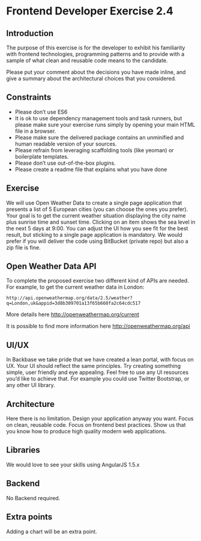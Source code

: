 # Frontend Developer Exercise 2.4

## Introduction
The purpose of this exercise is for the developer to exhibit his familiarity with frontend technologies, programming patterns and to provide with a sample of what clean and reusable code means to the candidate.

Please put your comment about the decisions you have made inline, and give a summary about the architectural choices that you considered.

## Constraints
* Please don’t use ES6
* It is ok to use dependency management tools and task runners, but please make sure your exercise runs simply by opening your main HTML file in a browser.
* Please make sure the delivered package contains an unminified and human readable version of your sources.
* Please refrain from leveraging scaffolding tools (like yeoman) or boilerplate
templates.
* Please don’t use out-of-the-box plugins.
* Please create a readme file that explains what you have done

## Exercise
We will use Open Weather Data to create a single page application that presents a list of 5 European cities (you can choose the ones you prefer). Your goal is to get the current weather situation displaying the city name plus sunrise time and sunset time. Clicking on an item shows the sea level in the next 5 days at 9:00. You can adjust the UI how you see fit for the best result, but sticking to a single page application is mandatory. We would prefer if you will deliver the code using BitBucket (private repo) but also a zip file is fine.

## Open Weather Data API
To complete the proposed exercise two different kind of APIs are needed.
For example, to get the current weather data in London:
```
http://api.openweathermap.org/data/2.5/weather?q=London,uk&appid=3d8b309701a13f65b660fa2c64cdc517
```
More details here http://openweathermap.org/current

It is possible to find more information here http://openweathermap.org/api

## UI/UX
In Backbase we take pride that we have created a lean portal, with focus on UX. Your UI should reflect the same principles. Try creating something simple, user friendly and eye appealing. Feel free to use any UI resources you’d like to achieve that. For example you could use Twitter Bootstrap, or any other UI library.

## Architecture
Here there is no limitation. Design your application anyway you want. Focus on clean, reusable code. Focus on frontend best practices. Show us that you know how to produce high quality modern web applications.

## Libraries
We would love to see your skills using AngularJS 1.5.x

## Backend
No Backend required.

## Extra points
Adding a chart will be an extra point.

